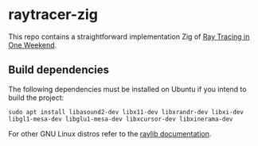 # raytracer-zig
This repo contains a straightforward implementation Zig of [Ray Tracing in One Weekend](https://raytracing.github.io/books/RayTracingInOneWeekend.html). 

## Build dependencies

The following dependencies must be installed on Ubuntu if you intend to build the project:
```(bash)
sudo apt install libasound2-dev libx11-dev libxrandr-dev libxi-dev libgl1-mesa-dev libglu1-mesa-dev libxcursor-dev libxinerama-dev
``` 
For other GNU Linux distros refer to the [raylib documentation](https://github.com/raysan5/raylib/wiki/Working-on-GNU-Linux).

